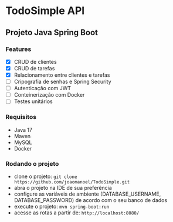 # TodoSimple API

## Projeto Java Spring Boot

### Features

- [x] CRUD de clientes
- [x] CRUD de tarefas
- [x] Relacionamento entre clientes e tarefas
- [ ] Cripografia de senhas e Spring Security
- [ ] Autenticação com JWT
- [ ] Conteinerização com Docker
- [ ] Testes unitários

### Requisitos

- Java 17
- Maven
- MySQL
- Docker

### Rodando o projeto

- clone o projeto: `git clone https://github.com/joaomanoel/TodoSimple.git`
- abra o projeto na IDE de sua preferência
- configure as variáveis de ambiente (DATABASE_USERNAME, DATABASE_PASSWORD) de acordo com o seu banco de dados
- execute o projeto: `mvn spring-boot:run`
- acesse as rotas a partir de: `http://localhost:8080/`
